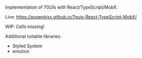 Implementation of 7GUIs with React/TypeScript/MobX.

Live: https://eugenkiss.github.io/7guis-React-TypeScript-MobX/

WIP: Cells missing!

Additional notable libraries:

- Styled System
- emotion

